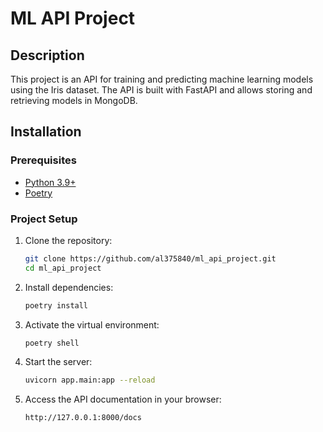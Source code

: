 # ML API Project

## Description

This project is an API for training and predicting machine learning models using the Iris dataset. The API is built with FastAPI and allows storing and retrieving models in MongoDB.

## Installation

### Prerequisites

- [Python 3.9+](https://www.python.org/downloads/)
- [Poetry](https://python-poetry.org/docs/#installation)

### Project Setup

1. Clone the repository:
    ```sh
    git clone https://github.com/al375840/ml_api_project.git
    cd ml_api_project
    ```

2. Install dependencies:
    ```sh
    poetry install
    ```

3. Activate the virtual environment:
    ```sh
    poetry shell
    ```

4. Start the server:
    ```sh
    uvicorn app.main:app --reload
    ```

5. Access the API documentation in your browser:
    ```sh
    http://127.0.0.1:8000/docs
    ```
